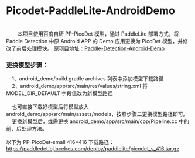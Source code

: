 # Picodet-PaddleLite-AndroidDemo
<br>&nbsp;&nbsp;&nbsp;&nbsp;&nbsp;&nbsp;&nbsp;&nbsp;本项目使用百度自研 PP-PicoDet 模型，通过 PaddleLite 部署方式，将 Paddle Detection 中原 Android APP 的 Demo 应用更换为 PicoDet 模型，并修改了前后处理模块。
  原项目地址：[Paddle-Detection-Android-Demo](PaddleDetection/static/deploy/android_demo/README.md)

### 更换模型步骤：<br>
&nbsp;&nbsp;&nbsp;&nbsp;1、android_demo/build.gradle archives 列表中添加模型下载路径 <br>
&nbsp;&nbsp;&nbsp;&nbsp;2、android_demo/app/src/main/res/values/string.xml 将 MODEL_DIR_DEFAULT 字段值改为新模型路径 <br><br>
&nbsp;&nbsp;&nbsp;&nbsp;也可直接下载好模型后将模型放入 android_demo/app/src/main/assets/models，按照步骤二更换模型路径即可。 <br>
&nbsp;&nbsp;&nbsp;&nbsp;更换新模型后，或需更换 android_demo/app/src/main/cpp/Pipeline.cc 中的前、后处理方法。<br><br>
以下为 PP-PicoDet-small 416*416 下载路径：<br>
  https://paddledet.bj.bcebos.com/deploy/paddlelite/picodet_s_416.tar.gz
